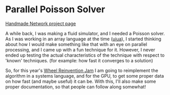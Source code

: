# Parallel Poisson Solver

[Handmade Network project page](https://handmade.network/p/588/parallel-poisson-solver/)

A while back, I was making a fluid simulator, and I needed a Poisson solver.
As I was working in an array language at the time ([uiua](www.uiua.org)),
I started thinking about how I would make something like that with an eye on parallel processing,
and I came up with a fun technique for it. However, I never ended up testing the actual characteristics
of the technique with respect to 'known' techniques. (for example: how fast it converges to a solution)

So, for this year's [Wheel Reinvention Jam](https://handmade.network/jam/wheel-reinvention-2024)
I am going to reimplement the algorithm in a systems language,
and for the GPU, to get some proper data on how fast (and maybe useful) it can be.
With this, I'll also make some proper documentation, so that people can follow along somewhat!
